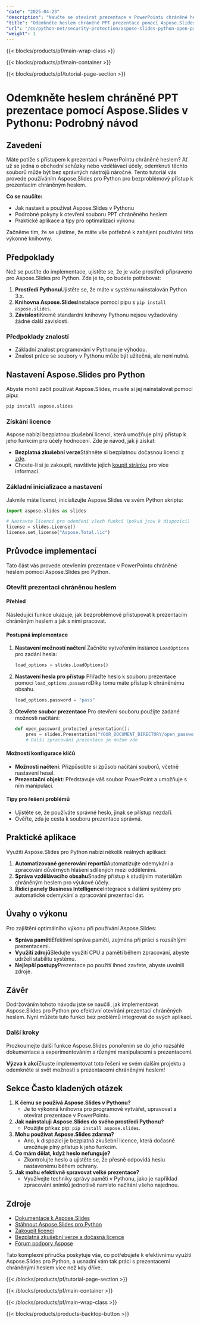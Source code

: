 ```yaml
---
"date": "2025-04-23"
"description": "Naučte se otevírat prezentace v PowerPointu chráněné heslem pomocí Aspose.Slides pro Python. Postupujte podle této příručky, která obsahuje podrobné pokyny a praktické aplikace."
"title": "Odemkněte heslem chráněné PPT prezentace pomocí Aspose.Slides v Pythonu – podrobný návod"
"url": "/cs/python-net/security-protection/aspose-slides-python-open-password-protected-ppt/"
"weight": 1
---
```


{{< blocks/products/pf/main-wrap-class >}}

{{< blocks/products/pf/main-container >}}

{{< blocks/products/pf/tutorial-page-section >}}
# Odemkněte heslem chráněné PPT prezentace pomocí Aspose.Slides v Pythonu: Podrobný návod

## Zavedení

Máte potíže s přístupem k prezentaci v PowerPointu chráněné heslem? Ať už se jedná o obchodní schůzky nebo vzdělávací účely, odemknutí těchto souborů může být bez správných nástrojů náročné. Tento tutoriál vás provede používáním Aspose.Slides pro Python pro bezproblémový přístup k prezentacím chráněným heslem.

**Co se naučíte:**
- Jak nastavit a používat Aspose.Slides v Pythonu
- Podrobné pokyny k otevření souboru PPT chráněného heslem
- Praktické aplikace a tipy pro optimalizaci výkonu

Začněme tím, že se ujistíme, že máte vše potřebné k zahájení používání této výkonné knihovny.

## Předpoklady

Než se pustíte do implementace, ujistěte se, že je vaše prostředí připraveno pro Aspose.Slides pro Python. Zde je to, co budete potřebovat:

1. **Prostředí Pythonu**Ujistěte se, že máte v systému nainstalován Python 3.x.
2. **Knihovna Aspose.Slides**Instalace pomocí pipu s `pip install aspose.slides`.
3. **Závislosti**Kromě standardní knihovny Pythonu nejsou vyžadovány žádné další závislosti.

### Předpoklady znalostí
- Základní znalost programování v Pythonu je výhodou.
- Znalost práce se soubory v Pythonu může být užitečná, ale není nutná.

## Nastavení Aspose.Slides pro Python

Abyste mohli začít používat Aspose.Slides, musíte si jej nainstalovat pomocí pipu:

```bash
pip install aspose.slides
```

### Získání licence

Aspose nabízí bezplatnou zkušební licenci, která umožňuje plný přístup k jeho funkcím pro účely hodnocení. Zde je návod, jak ji získat:

- **Bezplatná zkušební verze**Stáhněte si bezplatnou dočasnou licenci z [zde](https://purchase.aspose.com/temporary-license/).
- Chcete-li si je zakoupit, navštivte jejich [koupit stránku](https://purchase.aspose.com/buy) pro více informací.

### Základní inicializace a nastavení

Jakmile máte licenci, inicializujte Aspose.Slides ve svém Python skriptu:

```python
import aspose.slides as slides

# Nastavte licenci pro odemčení všech funkcí (pokud jsou k dispozici)
license = slides.License()
license.set_license("Aspose.Total.lic")
```

## Průvodce implementací

Tato část vás provede otevřením prezentace v PowerPointu chráněné heslem pomocí Aspose.Slides pro Python.

### Otevřít prezentaci chráněnou heslem

#### Přehled
Následující funkce ukazuje, jak bezproblémově přistupovat k prezentacím chráněným heslem a jak s nimi pracovat.

#### Postupná implementace
1. **Nastavení možností načtení**
   Začněte vytvořením instance `LoadOptions` pro zadání hesla:
   
   ```python
   load_options = slides.LoadOptions()
   ```

2. **Nastavení hesla pro přístup**
   Přiřaďte heslo k souboru prezentace pomocí `load_options.password`Díky tomu máte přístup k chráněnému obsahu.
   
   ```python
   load_options.password = "pass"
   ```

3. **Otevřete soubor prezentace**
   Pro otevření souboru použijte zadané možnosti načítání:
   
   ```python
   def open_password_protected_presentation():
       pres = slides.Presentation("YOUR_DOCUMENT_DIRECTORY/open_password.pptx", load_options)
       # Další zpracování prezentace je možné zde
   ```

#### Možnosti konfigurace klíčů
- **Možnosti načtení**: Přizpůsobte si způsob načítání souborů, včetně nastavení hesel.
- **Prezentační objekt**: Představuje váš soubor PowerPoint a umožňuje s ním manipulaci.

#### Tipy pro řešení problémů
- Ujistěte se, že používáte správné heslo, jinak se přístup nezdaří.
- Ověřte, zda je cesta k souboru prezentace správná.

## Praktické aplikace
Využití Aspose.Slides pro Python nabízí několik reálných aplikací:

1. **Automatizované generování reportů**Automatizujte odemykání a zpracování důvěrných hlášení sdílených mezi odděleními.
2. **Správa vzdělávacího obsahu**Snadný přístup k studijním materiálům chráněným heslem pro výukové účely.
3. **Řídicí panely Business Intelligence**Integrace s dalšími systémy pro automatické odemykání a zpracování prezentací dat.

## Úvahy o výkonu
Pro zajištění optimálního výkonu při používání Aspose.Slides:
- **Správa paměti**Efektivní správa paměti, zejména při práci s rozsáhlými prezentacemi.
- **Využití zdrojů**Sledujte využití CPU a paměti během zpracování, abyste udrželi stabilitu systému.
- **Nejlepší postupy**Prezentace po použití ihned zavřete, abyste uvolnili zdroje.

## Závěr
Dodržováním tohoto návodu jste se naučili, jak implementovat Aspose.Slides pro Python pro efektivní otevírání prezentací chráněných heslem. Nyní můžete tuto funkci bez problémů integrovat do svých aplikací.

### Další kroky
Prozkoumejte další funkce Aspose.Slides ponořením se do jeho rozsáhlé dokumentace a experimentováním s různými manipulacemi s prezentacemi.

**Výzva k akci**Zkuste implementovat toto řešení ve svém dalším projektu a odemkněte si svět možností s prezentacemi chráněnými heslem!

## Sekce Často kladených otázek
1. **K čemu se používá Aspose.Slides v Pythonu?**
   - Je to výkonná knihovna pro programově vytvářet, upravovat a otevírat prezentace v PowerPointu.
2. **Jak nainstaluji Aspose.Slides do svého prostředí Pythonu?**
   - Použijte příkaz pip: `pip install aspose.slides`.
3. **Mohu používat Aspose.Slides zdarma?**
   - Ano, k dispozici je bezplatná zkušební licence, která dočasně umožňuje plný přístup k jeho funkcím.
4. **Co mám dělat, když heslo nefunguje?**
   - Zkontrolujte heslo a ujistěte se, že přesně odpovídá heslu nastavenému během ochrany.
5. **Jak mohu efektivně spravovat velké prezentace?**
   - Využívejte techniky správy paměti v Pythonu, jako je například zpracování snímků jednotlivě namísto načítání všeho najednou.

## Zdroje
- [Dokumentace k Aspose.Slides](https://reference.aspose.com/slides/python-net/)
- [Stáhnout Aspose.Slides pro Python](https://releases.aspose.com/slides/python-net/)
- [Zakoupit licenci](https://purchase.aspose.com/buy)
- [Bezplatná zkušební verze a dočasná licence](https://purchase.aspose.com/temporary-license/)
- [Fórum podpory Aspose](https://forum.aspose.com/c/slides/11)

Tato komplexní příručka poskytuje vše, co potřebujete k efektivnímu využití Aspose.Slides pro Python, a usnadní vám tak práci s prezentacemi chráněnými heslem více než kdy dříve.

{{< /blocks/products/pf/tutorial-page-section >}}

{{< /blocks/products/pf/main-container >}}

{{< /blocks/products/pf/main-wrap-class >}}

{{< blocks/products/products-backtop-button >}}